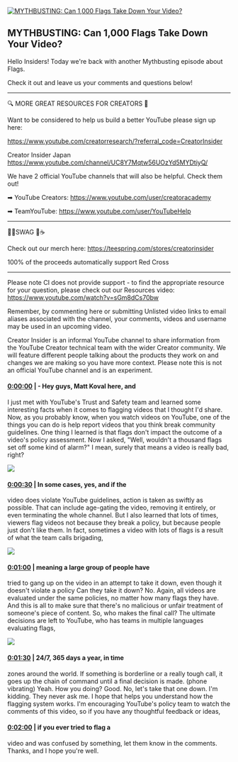 [![MYTHBUSTING: Can 1,000 Flags Take Down Your Video?](https://i.ytimg.com/vi/Jfj15hJurZs/maxresdefault.jpg)](https://www.youtube.com/watch?v=Jfj15hJurZs)

## MYTHBUSTING: Can 1,000 Flags Take Down Your Video?

Hello Insiders! Today we're back with another Mythbusting episode about Flags.



Check it out and leave us your comments and questions below!



-------------------------------------------



🔍 MORE GREAT RESOURCES FOR CREATORS 🔎



Want to be considered to help us build a better YouTube please sign up here: 

https://www.youtube.com/creatorresearch/?referral_code=CreatorInsider



Creator Insider Japan https://www.youtube.com/channel/UC8Y7Mqtw56UOzYd5MYDtiyQ/



We have 2 official YouTube channels that will also be helpful. Check them out! 



➡ YouTube Creators: https://www.youtube.com/user/creatoracademy



➡ TeamYouTube: https://www.youtube.com/user/YouTubeHelp



-------------------------------------------



👕👚SWAG 🎽☕



Check out our merch here: https://teespring.com/stores/creatorinsider



100% of the proceeds automatically support Red Cross



-------------------------------------------

Please note CI does not provide support - to find the appropriate resource for your question, please check out our Resources video: https://www.youtube.com/watch?v=sGm8dCs70bw



Remember, by commenting here or submitting Unlisted video links to email aliases associated with the channel, your comments, videos and username may be used in an upcoming video.



Creator Insider is an informal YouTube channel to share information from the YouTube Creator technical team with the wider Creator community. We will feature different people talking about the products they work on and changes we are making so you have more context. Please note this is not an official YouTube channel and is an experiment.



#### [0:00:00](https://www.youtube.com/watch?v=Jfj15hJurZs&t=0) |  - Hey guys, Matt Koval here, and

I just met with YouTube's Trust and Safety team and learned some interesting facts when it comes to flagging videos that I thought I'd share. Now, as you probably know, when you watch videos on YouTube, one of the things you can do is help report videos that you think break community guidelines. One thing I learned is that flags don't impact the outcome of a video's policy assessment. Now I asked, "Well, wouldn't a thousand flags set off some kind of alarm?" I mean, surely that means a video is really bad, right?  

![](https://i.ytimg.com/vi/Jfj15hJurZs/maxres1.jpg)



#### [0:00:30](https://www.youtube.com/watch?v=Jfj15hJurZs&t=30) |  In some cases, yes, and if the

video does violate YouTube guidelines, action is taken as swiftly as possible. That can include age-gating the video, removing it entirely, or even terminating the whole channel. But I also learned that lots of times, viewers flag videos not because they break a policy, but because people just don't like them. In fact, sometimes a video with lots of flags is a result of what the team calls brigading,  

![](https://i.ytimg.com/vi/Jfj15hJurZs/maxres2.jpg)



#### [0:01:00](https://www.youtube.com/watch?v=Jfj15hJurZs&t=60) |  meaning a large group of people have

tried to gang up on the video in an attempt to take it down, even though it doesn't violate a policy Can they take it down? No. Again, all videos are evaluated under the same policies, no matter how many flags they have. And this is all to make sure that there's no malicious or unfair treatment of someone's piece of content. So, who makes the final call? The ultimate decisions are left to YouTube, who has teams in multiple languages evaluating flags,  

![](https://i.ytimg.com/vi/Jfj15hJurZs/maxres3.jpg)



#### [0:01:30](https://www.youtube.com/watch?v=Jfj15hJurZs&t=90) |  24/7, 365 days a year, in time

zones around the world. If something is borderline or a really tough call, it goes up the chain of command until a final decision is made. (phone vibrating) Yeah. How you doing? Good. No, let's take that one down. I'm kidding. They never ask me. I hope that helps you understand how the flagging system works. I'm encouraging YouTube's policy team to watch the comments of this video, so if you have any thoughtful feedback or ideas,  

#### [0:02:00](https://www.youtube.com/watch?v=Jfj15hJurZs&t=120) |  if you ever tried to flag a

video and was confused by something, let them know in the comments. Thanks, and I hope you're well.  